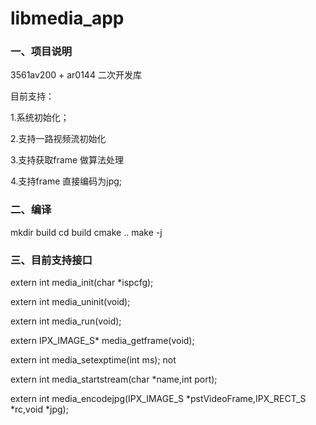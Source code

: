 # libmedia_app
### 一、项目说明

3561av200 + ar0144 二次开发库

目前支持：

1.系统初始化；

2.支持一路视频流初始化

3.支持获取frame 做算法处理

4.支持frame 直接编码为jpg;



### 二、编译
mkdir build
cd build
cmake ..
make -j


### 三、目前支持接口

extern int media_init(char *ispcfg);

extern int media_uninit(void);

extern int media_run(void);

extern IPX_IMAGE_S* media_getframe(void);

extern int media_setexptime(int ms); not

extern int media_startstream(char *name,int port);

extern int media_encodejpg(IPX_IMAGE_S *pstVideoFrame,IPX_RECT_S *rc,void *jpg);


